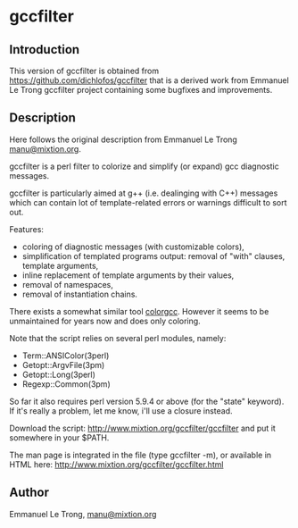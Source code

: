 gccfilter
=========

Introduction
------------

This version of gccfilter is obtained from https://github.com/dichlofos/gccfilter
that is a derived work from Emmanuel Le Trong gccfilter project containing
some bugfixes and improvements.

Description
-----------

Here follows the original description from Emmanuel Le Trong <manu@mixtion.org>.

gccfilter is a perl filter to colorize and simplify (or expand)
gcc diagnostic messages.

gccfilter is particularly aimed at g++ (i.e. dealinging with C++)
messages which can contain lot of template-related errors or warnings
difficult to sort out.

Features:

* coloring of diagnostic messages (with customizable colors),
* simplification of templated programs output: removal of "with" clauses, template arguments,
* inline replacement of template arguments by their values,
* removal of namespaces,
* removal of instantiation chains.

There exists a somewhat similar tool [colorgcc](http://schlueters.de/colorgcc.html).
However it seems to be unmaintained for years now and does only coloring.

Note that the script relies on several perl modules, namely:

* Term::ANSIColor(3perl)
* Getopt::ArgvFile(3pm)
* Getopt::Long(3perl)
* Regexp::Common(3pm)

So far it also requires perl version 5.9.4 or above (for the "state" keyword).
If it's really a problem, let me know, i'll use a closure instead.

Download the script: <http://www.mixtion.org/gccfilter/gccfilter>
and put it somewhere in your $PATH.

The man page is integrated in the file (type gccfilter -m),
or available in HTML here: <http://www.mixtion.org/gccfilter/gccfilter.html>

Author
------
Emmanuel Le Trong, <manu@mixtion.org>
